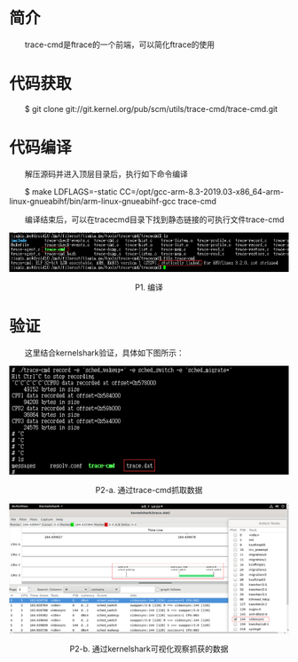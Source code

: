 # 简介

&ensp;&ensp;&ensp;&ensp;trace-cmd是ftrace的一个前端，可以简化ftrace的使用

# 代码获取

&ensp;&ensp;&ensp;&ensp;$ git clone git://git.kernel.org/pub/scm/utils/trace-cmd/trace-cmd.git

# 代码编译

&ensp;&ensp;&ensp;&ensp;解压源码并进入顶层目录后，执行如下命令编译

&ensp;&ensp;&ensp;&ensp;$ make LDFLAGS=-static CC=/opt/gcc-arm-8.3-2019.03-x86_64-arm-linux-gnueabihf/bin/arm-linux-gnueabihf-gcc trace-cmd

&ensp;&ensp;&ensp;&ensp;编译结束后，可以在tracecmd目录下找到静态链接的可执行文件trace-cmd

<div align="center"><img src="images\compile.png"></div>

<p align="center">P1. 编译</p>

# 验证

&ensp;&ensp;&ensp;&ensp;这里结合kernelshark验证，具体如下图所示：

<div align="center"><img src="images\verify.png"></div>

<p align="center">P2-a. 通过trace-cmd抓取数据</p>

<div align="center"><img src="images\verify_2.png"></div>

<p align="center">P2-b. 通过kernelshark可视化观察抓获的数据</p>